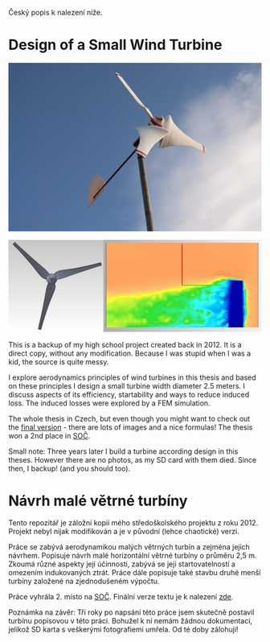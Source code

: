 Český popis k nalezení níže.

# Design of a Small Wind Turbine

![preview1](preview1.jpg)

![preview2](preview2.jpg)

This is a backup of my high school project created back in 2012. It is a direct
copy, without any modification. Because I was stupid when I was a kid, the
source is quite messy.

I explore aerodynamics principles of wind turbines in this thesis and based on
these principles I design a small turbine width diameter 2.5 meters. I discuss
aspects of its efficiency, startability and ways to reduce induced loss. The
induced losses were explored by a FEM simulation.

The whole thesis in Czech, but even though you might want to check out the [final
version](text_v2/final.pdf) - there are lots of images and a nice formulas! The
thesis won a 2nd place in [SOČ](http://soc.cz).

Small note: Three years later I build a turbine according design in this theses.
However there are no photos, as my SD card with them died. Since then, I backup!
(and you should too).

# Návrh malé větrné turbíny

Tento repozitář je záložní kopií mého středoškolského projektu z roku 2012.
Projekt nebyl nijak modifikován a je v původní (lehce chaotické) verzi.

Práce se zabývá aerodynamikou malých větrných turbín a zejména jejich návrhem.
Popisuje návrh malé horizontální větrné turbíny o průměru 2,5 m. Zkoumá různé
aspekty její účinnosti, zabývá se její startovatelností a omezením indukovaných
ztrát. Práce dále popisuje také stavbu druhé menší turbíny založené na
zjednodušeném výpočtu.

Práce vyhrála 2. místo na [SOČ](http://soc.cz). Finální verze textu je k
nalezení [zde](text_v2/final.pdf).

Poznámka na závěr: Tři roky po napsání této práce jsem skutečně postavil turbínu
popisovou v této práci. Bohužel k ní nemám žádnou dokumentaci, jelikož SD karta
s veškerými fotografiemi umřela. Od té doby zálohuji!
